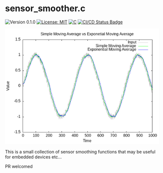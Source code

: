 # sensor_smoother.c

<versionBadge>![Version 0.1.0](https://img.shields.io/badge/version-0.0.2-blue.svg)</versionBadge>
[![License: MIT](https://img.shields.io/badge/License-MIT-yellow.svg)](https://opensource.org/licenses/MIT)
[![C](https://img.shields.io/badge/Language-C-blue.svg)](https://en.wikipedia.org/wiki/C_(programming_language))
[![CI/CD Status Badge](https://github.com/mofosyne/sensor_smoother.c/actions/workflows/ci.yml/badge.svg)](https://github.com/mofosyne/sensor_smoother.c/actions)

![](test.png)

This is a small collection of sensor smoothing functions that may be
useful for embedded devices etc...

PR welcomed
